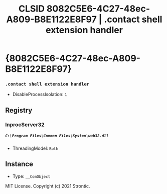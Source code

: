 ﻿---
title: "CLSID 8082C5E6-4C27-48ec-A809-B8E1122E8F97 | .contact shell extension handler"
excerpt: What is COM-Object CLSID 8082C5E6-4C27-48ec-A809-B8E1122E8F97?
---

# {8082C5E6-4C27-48ec-A809-B8E1122E8F97}

### `.contact shell extension handler`
* DisableProcessIsolation: `1`

## Registry


### InprocServer32

##### `C:\Program Files\Common Files\System\wab32.dll`
* ThreadingModel: `Both`

## Instance

* Type: `__ComObject`

MIT License. Copyright (c) 2021 Strontic.


